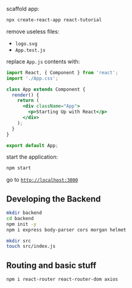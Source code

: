 scaffold app:

```bash
npx create-react-app react-tutorial
```

remove useless files:

- `logo.svg`
- `App.test.js`

replace `App.js` contents with:

```jsx
import React, { Component } from 'react';
import './App.css';

class App extends Component {
  render() {
    return (
      <div className="App">
        <p>Starting Up with React</p>
      </div>
    );
  }
}

export default App;
```

start the application:

```bash
npm start
```

go to [`http://localhost:3000`](http://localhost:3000)

## Developing the Backend

```bash
mkdir backend
cd backend
npm init -y
npm i express body-parser cors morgan helmet

mkdir src
touch src/index.js
```

## Routing and basic stuff

```bash
npm i react-router react-router-dom axios
```
